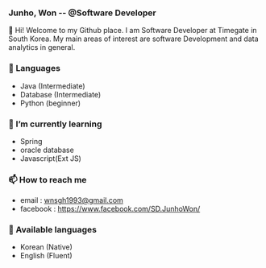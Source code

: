 ### Junho, Won -- @Software Developer
👋  Hi! Welcome to my Github place. I am Software Developer at Timegate in South Korea. My main areas of interest are software Development and data analytics in general.

### 🔭  Languages
- Java (Intermediate)
- Database (Intermediate)
- Python (beginner)

### 🌱  I’m currently learning
- Spring
- oracle database
- Javascript(Ext JS)

### 📫  How to reach me
- email : wnsgh1993@gmail.com
- facebook : https://www.facebook.com/SD.JunhoWon/

### 💬 Available languages 
- Korean (Native)
- English (Fluent)


<!--
**junjunwon/junjunwon** is a ✨ _special_ ✨ repository because its `README.md` (this file) appears on your GitHub profile.

Here are some ideas to get you started:

- 🔭 I’m currently working on ...
- 🌱 I’m currently learning ...
- 👯 I’m looking to collaborate on ...
- 🤔 I’m looking for help with ...
- 💬 Ask me about ...
- 📫 How to reach me: ...
- 😄 Pronouns: ...
- ⚡ Fun fact: ...
-->
